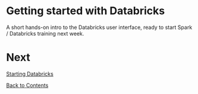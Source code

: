 # Getting started with Databricks
A short hands-on intro to the Databricks user interface, ready to start Spark / Databricks training next week.

# Next
[Starting Databricks](/starting-databricks.md)

[Back to Contents](/contents.md)
